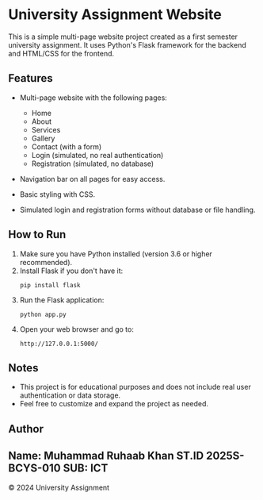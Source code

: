 # University Assignment Website

This is a simple multi-page website project created as a first semester university assignment. It uses Python's Flask framework for the backend and HTML/CSS for the frontend.

## Features

- Multi-page website with the following pages:
  - Home
  - About
  - Services
  - Gallery
  - Contact (with a form)
  - Login (simulated, no real authentication)
  - Registration (simulated, no database)

- Navigation bar on all pages for easy access.
- Basic styling with CSS.
- Simulated login and registration forms without database or file handling.

## How to Run

1. Make sure you have Python installed (version 3.6 or higher recommended).
2. Install Flask if you don't have it:
   ```
   pip install flask
   ```
3. Run the Flask application:
   ```
   python app.py
   ```
4. Open your web browser and go to:
   ```
   http://127.0.0.1:5000/
   ```

## Notes

- This project is for educational purposes and does not include real user authentication or data storage.
- Feel free to customize and expand the project as needed.

## Author

Name: Muhammad Ruhaab Khan  ST.ID 2025S-BCYS-010  SUB: ICT 
---

&copy; 2024 University Assignment
